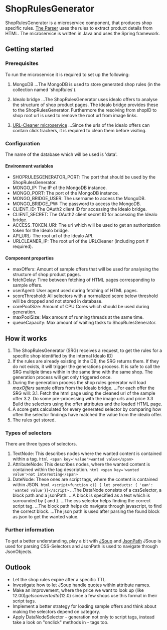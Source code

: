 # ShopRulesGenerator
ShopRulesGenerator is a microservice component, that produces shop specific rules. 
[The Parser](https://github.com/HPI-BP2017N2/Parser) uses the rules to extract product details from HTML. 
The microservice is written in Java and uses the Spring framework.


## Getting started
### Prerequisites

To run the microservice it is required to set up the following:

1. MongoDB
...The MongoDB is used to store generated shop rules (in the collection named 'shopRules').

2. Idealo bridge
...The ShopRulesGenerator uses idealo offers to analyse the structure of shop product pages. 
The idealo bridge provides these to the ShopRulesGenerator. 
Furthermore the resolving from shopID to shop root url is used to remove the root url from image links.

3. [URL-Cleaner microservice](https://github.com/HPI-BP2017N2/URLCleaner)
...Since the urls of the idealo offers can contain click trackers, it is required to clean them before visiting.

### Configuration

The name of the database which will be used is 'data'.

#### Environment variables
- SHOPRULESGENERATOR_PORT: The port that should be used by the ShopRulesGenerator.
- MONGO_IP: The IP of the MongoDB instance.
- MONGO_PORT: The port of the MongoDB instance.
- MONGO_BRIDGE_USER: The username to access the MongoDB.
- MONGO_BRIDGE_PW: The password to access the MongoDB.
- CLIENT_ID: The OAuth2 client ID for accessing the Idealo bridge.
- CLIENT_SECRET: The OAuth2 client secret ID for accessing the Idealo bridge.
- ACCESS_TOKEN_URI: The uri which will be used to get an authorization token for the Idealo bridge.
- API_URL: The root url of the Idealo API.
- URLCLEANER_IP: The root url of the URLCleaner (including port if required).

#### Component properties
- maxOffers: Amount of sample offers that will be used for analysing the structure of shop product pages.
- fetchDelay: Time between fetching of HTML pages corresponding to sample offers.
- userAgent: User agent used during fetching of HTML pages.
- scoreThreshold: All selectors with a normalized score below threshold will be dropped and not stored in database.
- corePoolSize: Amount of CPU Cores which should be used during generation.
- maxPoolSize: Max amount of running threads at the same time.
- queueCapacity: Max amount of waiting tasks to ShopRulesGenerator.

## How it works

1. The ShopRulesGenerator (SRG) receives a request, to get the rules for a specific shop identified by the internal 
Idealo ID)
2. If the rules are already existing in the DB, the SRG returns them. If they do not exists, it will trigger the 
generations process. It is safe to call the SRG multiple times within in the same time with the same shop. The 
generation process will get only triggered once.
3. During the generation process the shop rules generator will load *maxOffers* sample offers from the Idealo bridge.
...For each offer the SRG will:
3.1. Fetch the html page using the cleaned url of the sample offer
3.2. Do some pre-processing with the image urls and price
3.3  Build the selectors using the offer attributes and the loaded HTML page.
4. A score gets calculated for every generated selector by comparing how often the selector findings have matched 
the value from the idealo offer.
5. The rules get stored.

### Types of selectors

There are three types of selectors.
1. TextNode: This describes nodes where the wanted content is contained within a tag.
```html <span key='value'>wanted value</span>```
2. AttributeNode: This describes nodes, where the wanted content is contained within the tag description.
```html <span key='wanted value'>not interesting</span>```
3. DateNode: These ones are script tags, where the content is contained within JSON.
```html <script>function c() { let products: { 'ean': 'wanted value'}}</script>```
...The DataNode consists of a cssSelector, a block path and a jsonPath. 
...A block is specified as a text which is surrounded by { and }.
...The css selector helps finding the correct script tag.
...The block path helps do navigate through javascript, to find the correct block.
...The json path is used after parsing the found block as json to get the wanted value.

### Further information

To get a better understanding, play a bit with [JSoup](https://jsoup.org/) and [JsonPath](https://github.com/json-path/JsonPath)
JSoup is used for parsing CSS-Selectors and JsonPath is used to navigate through JsonObjects.

## Outlook
- Let the shop rules expire after a specific TTL.
- Investigate how to let JSoup handle quotes within attribute names.
- Make an improvement, where the price we want to look up (like $12.00) gets converted to ($12.0) since a few shops 
use this format in their script tags.
- Implement a better strategy for loading sample offers and think about making the selectors depend on category.
- Apply DataNodeSelector - generation not only to script tags, instead take a look on "onclick" methods in <a> - tags too.
